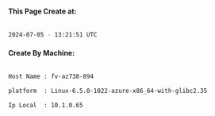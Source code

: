 
   
#### This Page Create at:

```bash

2024-07-05 - 13:21:51 UTC

```

#### Create By Machine:

```bash

Host Name : fv-az738-894

platform  : Linux-6.5.0-1022-azure-x86_64-with-glibc2.35

Ip Local  : 10.1.0.65

```

